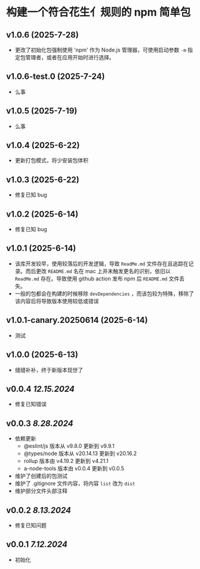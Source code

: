 # 构建一个符合花生亻规则的 npm 简单包

## v1.0.6 (2025-7-28)

- 更改了初始化包强制使用 'npm' 作为 Node.js 管理器，可使用启动参数 `-m` 指定包管理者，或者在应用开始时进行选择。

## v1.0.6-test.0 (2025-7-24)

- 么事

## v1.0.5 (2025-7-19)

- 么事

## v1.0.4 (2025-6-22)

- 更新打包模式，将少安装包体积

## v1.0.3 (2025-6-22)

- 修复已知 bug

## v1.0.2 (2025-6-14)

- 修复已知 bug

## v1.0.1 (2025-6-14)

- 该库开发较早，使用较落后的开发逻辑，导致 `ReadMe.md` 文件存在且追踪在记录。而后更改 `README.md` 名在 mac 上并未触发更名的识别，依旧以 `ReadMe.md` 存在。导致使用 github action 发布 npm 后 `README.md` 文件丢失。
- 一般的包都会在构建的时候移除 `devDependencies` ，而该包较为特殊，移除了该内容后将导致版本使用较低或错误

## v1.0.1-canary.20250614 (2025-6-14)

- 测试

## v1.0.0 (2025-6-13)

- 缝缝补补，终于新版本现世了

## v0.0.4 _12.15.2024_

- 修复已知错误

## v0.0.3 _8.28.2024_

- 依赖更新
  - @eslint/js 版本从 v9.8.0 更新到 v9.9.1
  - @types/node 版本从 v20.14.13 更新到 v20.16.2
  - rollup 版本由 v4.19.2 更新到 v4.21.1
  - a-node-tools 版本由 v0.0.4 更新到 v0.0.5
- 维护了创建后的包测试
- 维护了 .gitignore 文件内容，将内容 `list` 改为 `dist`
- 维护部分文件头部注释

## v0.0.2 _8.13.2024_

- 修复已知问题

## v0.0.1 _7.12.2024_

- 初始化
